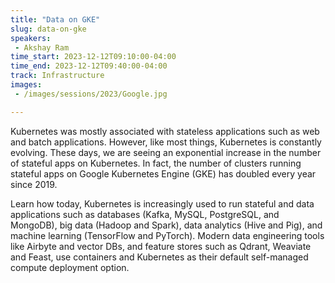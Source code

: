 ```yaml
---
title: "Data on GKE"
slug: data-on-gke
speakers:
 - Akshay Ram
time_start: 2023-12-12T09:10:00-04:00
time_end: 2023-12-12T09:40:00-04:00
track: Infrastructure
images:
 - /images/sessions/2023/Google.jpg

---
```


Kubernetes was mostly associated with stateless applications such as web and batch applications. However, like most things, Kubernetes is constantly evolving. These days, we are seeing an exponential increase in the number of stateful apps on Kubernetes. In fact, the number of clusters running stateful apps on Google Kubernetes Engine (GKE) has doubled every year since 2019. 

Learn how today, Kubernetes is increasingly used to run stateful and data applications such as databases (Kafka, MySQL, PostgreSQL, and MongoDB), big data (Hadoop and Spark), data analytics (Hive and Pig), and machine learning (TensorFlow and PyTorch). Modern data engineering tools like Airbyte and vector DBs, and feature stores such as Qdrant, Weaviate and Feast, use containers and Kubernetes as their default self-managed compute deployment option.

